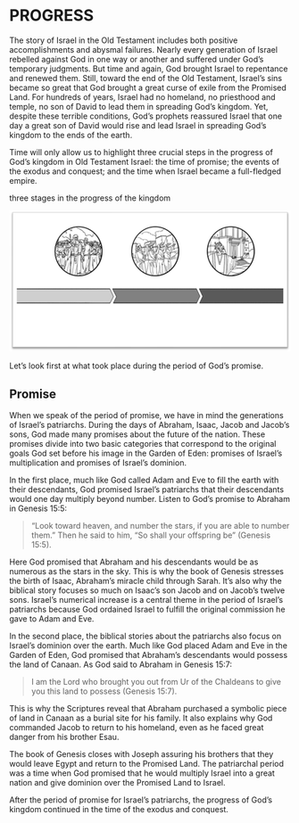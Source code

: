 # PROGRESS

The story of Israel in the Old Testament includes both positive accomplishments and abysmal failures. Nearly every generation of Israel rebelled against God in one way or another and suffered under God’s temporary judgments. But time and again, God brought Israel to repentance and renewed them. Still, toward the end of the Old Testament, Israel’s sins became so great that God brought a great curse of exile from the Promised Land. For hundreds of years, Israel had no homeland, no priesthood and temple, no son of David to lead them in spreading God’s kingdom. Yet, despite these terrible conditions, God’s prophets reassured Israel that one day a great son of David would rise and lead Israel in spreading God’s kingdom to the ends of the earth.

Time will only allow us to highlight three crucial steps in the progress of God’s kingdom in Old Testament Israel: the time of promise; the events of the exodus and conquest; and the time when Israel became a full-fledged empire.

three stages in the progress of the kingdom

![1.1.2.manuscript.pic8](https://github.com/thirdmill/images/raw/main/1.1.2.manuscript.pic8.png)

Let’s look first at what took place during the period of God’s promise.

## Promise

When we speak of the period of promise, we have in mind the generations of Israel’s patriarchs. During the days of Abraham, Isaac, Jacob and Jacob’s sons, God made many promises about the future of the nation. These promises divide into two basic categories that correspond to the original goals God set before his image in the Garden of Eden: promises of Israel’s multiplication and promises of Israel’s dominion.

In the first place, much like God called Adam and Eve to fill the earth with their descendants, God promised Israel’s patriarchs that their descendants would one day multiply beyond number. Listen to God’s promise to Abraham in Genesis 15:5:

> “Look toward heaven, and number the stars, if you are able to number them.” Then he said to him, “So shall your offspring be” (Genesis 15:5).

Here God promised that Abraham and his descendants would be as numerous as the stars in the sky. This is why the book of Genesis stresses the birth of Isaac, Abraham’s miracle child through Sarah. It’s also why the biblical story focuses so much on Isaac’s son Jacob and on Jacob’s twelve sons. Israel’s numerical increase is a central theme in the period of Israel’s patriarchs because God ordained Israel to fulfill the original commission he gave to Adam and Eve.

In the second place, the biblical stories about the patriarchs also focus on Israel’s dominion over the earth. Much like God placed Adam and Eve in the Garden of Eden, God promised that Abraham’s descendants would possess the land of Canaan. As God said to Abraham in Genesis 15:7:

> I am the Lord who brought you out from Ur of the Chaldeans to give you this land to possess (Genesis 15:7).

This is why the Scriptures reveal that Abraham purchased a symbolic piece of land in Canaan as a burial site for his family. It also explains why God commanded Jacob to return to his homeland, even as he faced great danger from his brother Esau.

The book of Genesis closes with Joseph assuring his brothers that they would leave Egypt and return to the Promised Land. The patriarchal period was a time when God promised that he would multiply Israel into a great nation and give dominion over the Promised Land to Israel.

After the period of promise for Israel’s patriarchs, the progress of God’s kingdom continued in the time of the exodus and conquest.
